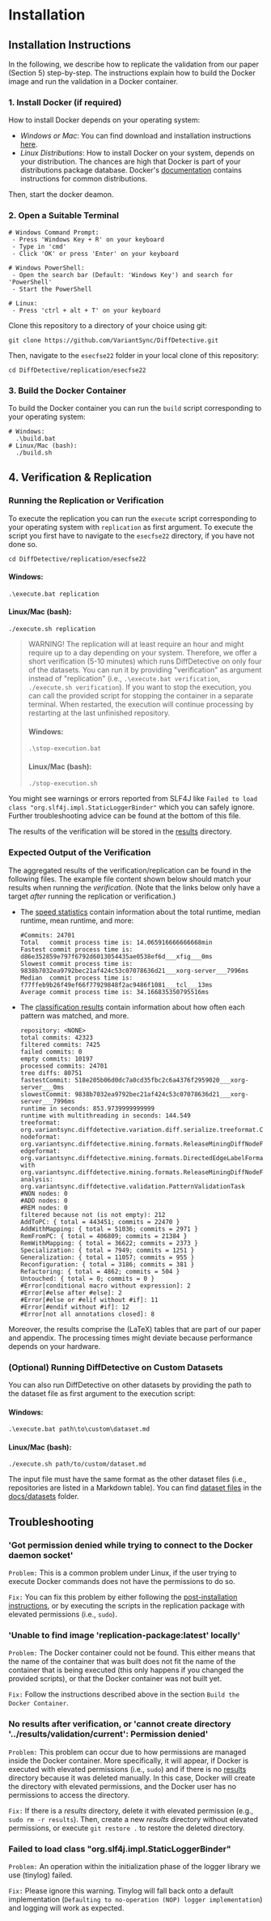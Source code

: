# Installation
## Installation Instructions
In the following, we describe how to replicate the validation from our paper (Section 5) step-by-step.
The instructions explain how to build the Docker image and run the validation in a Docker container.

### 1. Install Docker (if required)
How to install Docker depends on your operating system:

- _Windows or Mac_: You can find download and installation instructions [here](https://www.docker.com/get-started).
- _Linux Distributions_: How to install Docker on your system, depends on your distribution. The chances are high that Docker is part of your distributions package database.
Docker's [documentation](https://docs.docker.com/engine/install/) contains instructions for common distributions.

Then, start the docker deamon.

### 2. Open a Suitable Terminal
```
# Windows Command Prompt: 
 - Press 'Windows Key + R' on your keyboard
 - Type in 'cmd' 
 - Click 'OK' or press 'Enter' on your keyboard
 
# Windows PowerShell:
 - Open the search bar (Default: 'Windows Key') and search for 'PowerShell'
 - Start the PowerShell
 
# Linux:
 - Press 'ctrl + alt + T' on your keyboard
```

Clone this repository to a directory of your choice using git:
```shell
git clone https://github.com/VariantSync/DiffDetective.git
```
Then, navigate to the `esecfse22` folder in your local clone of this repository:
```shell
cd DiffDetective/replication/esecfse22
```

### 3. Build the Docker Container
To build the Docker container you can run the `build` script corresponding to your operating system:
```
# Windows: 
  .\build.bat
# Linux/Mac (bash): 
  ./build.sh
```

## 4. Verification & Replication

### Running the Replication or Verification
To execute the replication you can run the `execute` script corresponding to your operating system with `replication` as first argument. To execute the script you first have to navigate to the `esecfse22` directory, if you have not done so. 
```shell
cd DiffDetective/replication/esecfse22
```

#### Windows:
`.\execute.bat replication`
#### Linux/Mac (bash):
`./execute.sh replication`

> WARNING!
> The replication will at least require an hour and might require up to a day depending on your system.
> Therefore, we offer a short verification (5-10 minutes) which runs DiffDetective on only four of the datasets.
> You can run it by providing "verification" as argument instead of "replication" (i.e., `.\execute.bat verification`,  `./execute.sh verification`).
> If you want to stop the execution, you can call the provided script for stopping the container in a separate terminal.
> When restarted, the execution will continue processing by restarting at the last unfinished repository.
> #### Windows:
> `.\stop-execution.bat`
> #### Linux/Mac (bash):
> `./stop-execution.sh`

You might see warnings or errors reported from SLF4J like `Failed to load class "org.slf4j.impl.StaticLoggerBinder"` which you can safely ignore.
Further troubleshooting advice can be found at the bottom of this file.

The results of the verification will be stored in the [results](results) directory.

### Expected Output of the Verification
The aggregated results of the verification/replication can be found in the following files.
The example file content shown below should match your results when running the _verification_.
(Note that the links below only have a target _after_ running the replication or verification.)

- The [speed statistics](results/validation/current/speedstatistics.txt) contain information about the total runtime, median runtime, mean runtime, and more:
  ```
  #Commits: 24701
  Total   commit process time is: 14.065916666666668min
  Fastest commit process time is: d86e352859e797f6792d6013054435ae0538ef6d___xfig___0ms
  Slowest commit process time is: 9838b7032ea9792bec21af424c53c07078636d21___xorg-server___7996ms
  Median  commit process time is: f77ffeb9b26f49ef66f77929848f2ac9486f1081___tcl___13ms
  Average commit process time is: 34.166835350795516ms
  ```
- The [classification results](results/validation/current/ultimateresult.metadata.txt) contain information about how often each pattern was matched, and more.
  ```
  repository: <NONE>
  total commits: 42323
  filtered commits: 7425
  failed commits: 0
  empty commits: 10197
  processed commits: 24701
  tree diffs: 80751
  fastestCommit: 518e205b06d0dc7a0cd35fbc2c6a4376f2959020___xorg-server___0ms
  slowestCommit: 9838b7032ea9792bec21af424c53c07078636d21___xorg-server___7996ms
  runtime in seconds: 853.9739999999999
  runtime with multithreading in seconds: 144.549
  treeformat: org.variantsync.diffdetective.variation.diff.serialize.treeformat.CommitDiffVariationDiffLabelFormat
  nodeformat: org.variantsync.diffdetective.mining.formats.ReleaseMiningDiffNodeFormat
  edgeformat: org.variantsync.diffdetective.mining.formats.DirectedEdgeLabelFormat with org.variantsync.diffdetective.mining.formats.ReleaseMiningDiffNodeFormat
  analysis: org.variantsync.diffdetective.validation.PatternValidationTask
  #NON nodes: 0
  #ADD nodes: 0
  #REM nodes: 0
  filtered because not (is not empty): 212
  AddToPC: { total = 443451; commits = 22470 }
  AddWithMapping: { total = 51036; commits = 2971 }
  RemFromPC: { total = 406809; commits = 21384 }
  RemWithMapping: { total = 36622; commits = 2373 }
  Specialization: { total = 7949; commits = 1251 }
  Generalization: { total = 11057; commits = 955 }
  Reconfiguration: { total = 3186; commits = 381 }
  Refactoring: { total = 4862; commits = 504 }
  Untouched: { total = 0; commits = 0 }
  #Error[conditional macro without expression]: 2
  #Error[#else after #else]: 2
  #Error[#else or #elif without #if]: 11
  #Error[#endif without #if]: 12
  #Error[not all annotations closed]: 8
  ```

Moreover, the results comprise the (LaTeX) tables that are part of our paper and appendix.
The processing times might deviate because performance depends on your hardware.

### (Optional) Running DiffDetective on Custom Datasets
You can also run DiffDetective on other datasets by providing the path to the dataset file as first argument to the execution script:

#### Windows:
`.\execute.bat path\to\custom\dataset.md`
#### Linux/Mac (bash):
`./execute.sh path/to/custom/dataset.md`

The input file must have the same format as the other dataset files (i.e., repositories are listed in a Markdown table). You can find [dataset files](../../docs/datasets/all.md) in the [docs/datasets](../../docs/datasets) folder.

## Troubleshooting

### 'Got permission denied while trying to connect to the Docker daemon socket'
`Problem:` This is a common problem under Linux, if the user trying to execute Docker commands does not have the permissions to do so. 

`Fix:` You can fix this problem by either following the [post-installation instructions](https://docs.docker.com/engine/install/linux-postinstall/), or by executing the scripts in the replication package with elevated permissions (i.e., `sudo`).

### 'Unable to find image 'replication-package:latest' locally'
`Problem:` The Docker container could not be found. This either means that the name of the container that was built does not fit the name of the container that is being executed (this only happens if you changed the provided scripts), or that the Docker container was not built yet. 

`Fix:` Follow the instructions described above in the section `Build the Docker Container`.

### No results after verification, or 'cannot create directory '../results/validation/current': Permission denied'
`Problem:` This problem can occur due to how permissions are managed inside the Docker container. More specifically, it will appear, if Docker is executed with elevated permissions (i.e., `sudo`) and if there is no [results](results) directory because it was deleted manually. In this case, Docker will create the directory with elevated permissions, and the Docker user has no permissions to access the directory.

`Fix:` If there is a _results_ directory, delete it with elevated permission (e.g., `sudo rm -r results`). 
Then, create a new _results_ directory without elevated permissions, or execute `git restore .` to restore the deleted directory.

### Failed to load class "org.slf4j.impl.StaticLoggerBinder"
`Problem:` An operation within the initialization phase of the logger library we use (tinylog) failed.

`Fix:` Please ignore this warning. Tinylog will fall back onto a default implementation (`Defaulting to no-operation (NOP) logger implementation`) and logging will work as expected.